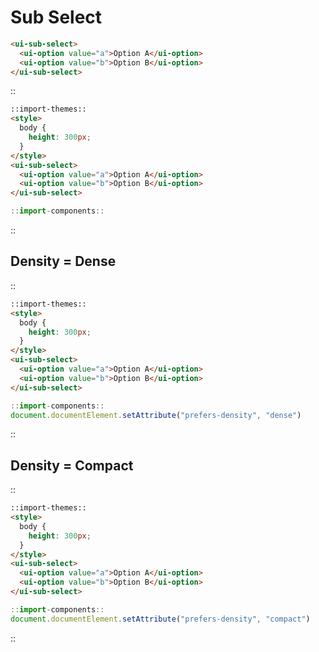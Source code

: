 <!--
type: page
title: Sub Select
location: ./components/sub-select
layout: default
-->

# Sub Select

```html
<ui-sub-select>
  <ui-option value="a">Option A</ui-option>
  <ui-option value="b">Option B</ui-option>
</ui-sub-select>

```

::
```html
::import-themes::
<style>
  body {
    height: 300px;
  }
</style>
<ui-sub-select>
  <ui-option value="a">Option A</ui-option>
  <ui-option value="b">Option B</ui-option>
</ui-sub-select>

```
```js
::import-components::
```
::


## Density = Dense
::
```html
::import-themes::
<style>
  body {
    height: 300px;
  }
</style>
<ui-sub-select>
  <ui-option value="a">Option A</ui-option>
  <ui-option value="b">Option B</ui-option>
</ui-sub-select>
```
```js
::import-components::
document.documentElement.setAttribute("prefers-density", "dense")
```
::

## Density = Compact
::
```html
::import-themes::
<style>
  body {
    height: 300px;
  }
</style>
<ui-sub-select>
  <ui-option value="a">Option A</ui-option>
  <ui-option value="b">Option B</ui-option>
</ui-sub-select>
```
```js
::import-components::
document.documentElement.setAttribute("prefers-density", "compact")
```
::